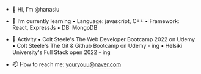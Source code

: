 - 👋 Hi, I’m @hanasiu


- 🌱 I’m currently learning
 • Language: javascript, C++
 • Framework: React, ExpressJs
 • DB: MongoDB
 
              
- 💞️ Activity
 • Colt Steele's The Web Developer Bootcamp 2022 on Udemy
 • Colt Steele's The Git & Github Bootcamp on Udemy - ing
 • Helsiki University's Full Stack open 2022 - ing


- 📫 How to reach me: youryouu@naver.com
